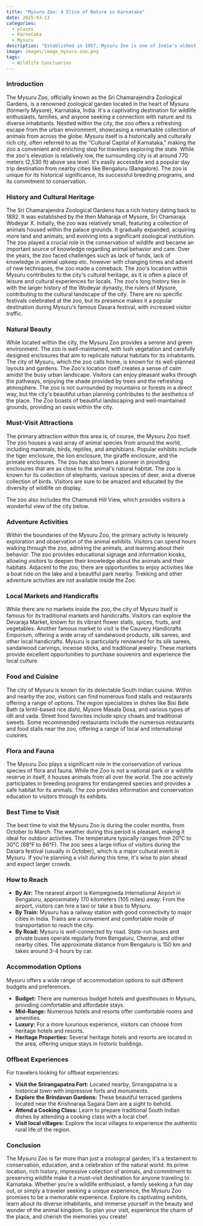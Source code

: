 ```yaml
---
title: "Mysuru Zoo: A Slice of Nature in Karnataka"
date: 2025-03-13
categories:
  - places
  - Karnataka
  - Mysuru
description: "Established in 1957, Mysuru Zoo is one of India's oldest and most famous zoological parks. Located in the heart of Mysuru, spread over 60 acres, it offers a diverse range of animal species including tigers, elephants, lions, and numerous birds. Surrounded by the Shambhupuri Hills, the zoo provides a picturesque setting for visitors to connect with nature and enjoy a family-friendly experience."
image: images/image_mysuru-zoo.png
tags: 
  - Wildlife Sanctuaries
---
```



### **Introduction**

The Mysuru Zoo, officially known as the Sri Chamarajendra Zoological Gardens, is a renowned zoological garden located in the heart of Mysuru (formerly Mysore), Karnataka, India. It's a captivating destination for wildlife enthusiasts, families, and anyone seeking a connection with nature and its diverse inhabitants. Nestled within the city, the zoo offers a refreshing escape from the urban environment, showcasing a remarkable collection of animals from across the globe. Mysuru itself is a historically and culturally rich city, often referred to as the "Cultural Capital of Karnataka," making the zoo a convenient and enriching stop for travelers exploring the state. While the zoo's elevation is relatively low, the surrounding city is at around 770 meters (2,530 ft) above sea level. It's easily accessible and a popular day trip destination from nearby cities like Bengaluru (Bangalore). The zoo is unique for its historical significance, its successful breeding programs, and its commitment to conservation.

### **History and Cultural Heritage**

The Sri Chamarajendra Zoological Gardens has a rich history dating back to 1892. It was established by the then Maharaja of Mysore, Sri Chamaraja Wodeyar X. Initially, the zoo was relatively small, featuring a collection of animals housed within the palace grounds. It gradually expanded, acquiring more land and animals, and evolving into a significant zoological institution. The zoo played a crucial role in the conservation of wildlife and became an important source of knowledge regarding animal behavior and care. Over the years, the zoo faced challenges such as lack of funds, lack of knowledge in animal upkeep etc. however with changing times and advent of new techniques, the zoo made a comeback. The zoo's location within Mysuru contributes to the city's cultural heritage, as it is often a place of leisure and cultural experiences for locals. The zoo's long history ties in with the larger history of the Wodeyar dynasty, the rulers of Mysore, contributing to the cultural landscape of the city. There are no specific festivals celebrated at the zoo, but its presence makes it a popular destination during Mysuru's famous Dasara festival, with increased visitor traffic. <image placeholder>

### **Natural Beauty**

While located within the city, the Mysuru Zoo provides a serene and green environment. The zoo is well-maintained, with lush vegetation and carefully designed enclosures that aim to replicate natural habitats for its inhabitants. The city of Mysuru, which the zoo calls home, is known for its well-planned layouts and gardens. The Zoo's location itself creates a sense of calm amidst the busy urban landscape. Visitors can enjoy pleasant walks through the pathways, enjoying the shade provided by trees and the refreshing atmosphere. The zoo is not surrounded by mountains or forests in a direct way, but the city's beautiful urban planning contributes to the aesthetics of the place. The Zoo boasts of beautiful landscaping and well-maintained grounds, providing an oasis within the city. <image placeholder>

### **Must-Visit Attractions**

The primary attraction within this area is, of course, the Mysuru Zoo itself. The zoo houses a vast array of animal species from around the world, including mammals, birds, reptiles, and amphibians. Popular exhibits include the tiger enclosure, the lion enclosure, the giraffe enclosure, and the primate enclosures. The zoo has also been a pioneer in providing enclosures that are as close to the animal's natural habitat. The zoo is known for its collection of elephants, various species of deer, and a diverse collection of birds. Visitors are sure to be amazed and educated by the diversity of wildlife on display.

The zoo also includes the Chamundi Hill View, which provides visitors a wonderful view of the city below.
<image placeholder>

### **Adventure Activities**

Within the boundaries of the Mysuru Zoo, the primary activity is leisurely exploration and observation of the animal exhibits. Visitors can spend hours walking through the zoo, admiring the animals, and learning about their behavior. The zoo provides educational signage and information kiosks, allowing visitors to deepen their knowledge about the animals and their habitats. Adjacent to the zoo, there are opportunities to enjoy activities like a boat ride on the lake and a beautiful park nearby. Trekking and other adventure activities are not available inside the Zoo.

### **Local Markets and Handicrafts**

While there are no markets inside the zoo, the city of Mysuru itself is famous for its traditional markets and handicrafts. Visitors can explore the Devaraja Market, known for its vibrant flower stalls, spices, fruits, and vegetables. Another famous market to visit is the Cauvery Handicrafts Emporium, offering a wide array of sandalwood products, silk sarees, and other local handicrafts. Mysuru is particularly renowned for its silk sarees, sandalwood carvings, incense sticks, and traditional jewelry. These markets provide excellent opportunities to purchase souvenirs and experience the local culture. <image placeholder>

### **Food and Cuisine**

The city of Mysuru is known for its delectable South Indian cuisine. Within and nearby the zoo, visitors can find numerous food stalls and restaurants offering a range of options. The region specializes in dishes like Bisi Bele Bath (a lentil-based rice dish), Mysore Masala Dosa, and various types of idli and vada. Street food favorites include spicy chaats and traditional sweets. Some recommended restaurants include the numerous restaurants and food stalls near the zoo, offering a range of local and international cuisines.

### **Flora and Fauna**

The Mysuru Zoo plays a significant role in the conservation of various species of flora and fauna. While the Zoo is not a national park or a wildlife reserve in itself, it houses animals from all over the world. The zoo actively participates in breeding programs for endangered species and provides a safe habitat for its animals. The zoo provides information and conservation education to visitors through its exhibits.

### **Best Time to Visit**

The best time to visit the Mysuru Zoo is during the cooler months, from October to March. The weather during this period is pleasant, making it ideal for outdoor activities. The temperature typically ranges from 20°C to 30°C (68°F to 86°F). The zoo sees a large influx of visitors during the Dasara festival (usually in October), which is a major cultural event in Mysuru. If you're planning a visit during this time, it's wise to plan ahead and expect larger crowds.

### **How to Reach**

*   **By Air:** The nearest airport is Kempegowda International Airport in Bengaluru, approximately 170 kilometers (105 miles) away. From the airport, visitors can hire a taxi or take a bus to Mysuru.
*   **By Train:** Mysuru has a railway station with good connectivity to major cities in India. Trains are a convenient and comfortable mode of transportation to reach the city.
*   **By Road:** Mysuru is well-connected by road. State-run buses and private buses operate regularly from Bengaluru, Chennai, and other nearby cities. The approximate distance from Bengaluru is 150 km and takes around 3-4 hours by car.

### **Accommodation Options**

Mysuru offers a wide range of accommodation options to suit different budgets and preferences.

*   **Budget:** There are numerous budget hotels and guesthouses in Mysuru, providing comfortable and affordable stays.
*   **Mid-Range:** Numerous hotels and resorts offer comfortable rooms and amenities.
*   **Luxury:** For a more luxurious experience, visitors can choose from heritage hotels and resorts.
*   **Heritage Properties:** Several heritage hotels and resorts are located in the area, offering unique stays in historic buildings. <image placeholder>

### **Offbeat Experiences**

For travelers looking for offbeat experiences:

*   **Visit the Srirangapatna Fort:** Located nearby, Srirangapatna is a historical town with impressive forts and monuments.
*   **Explore the Brindavan Gardens:** These beautiful terraced gardens located near the Krishnaraja Sagara Dam are a sight to behold.
*   **Attend a Cooking Class:** Learn to prepare traditional South Indian dishes by attending a cooking class with a local chef.
*   **Visit local villages:** Explore the local villages to experience the authentic rural life of the region.

### **Conclusion**

The Mysuru Zoo is far more than just a zoological garden; it's a testament to conservation, education, and a celebration of the natural world. Its prime location, rich history, impressive collection of animals, and commitment to preserving wildlife make it a must-visit destination for anyone traveling to Karnataka. Whether you're a wildlife enthusiast, a family seeking a fun day out, or simply a traveler seeking a unique experience, the Mysuru Zoo promises to be a memorable experience. Explore its captivating exhibits, learn about its diverse inhabitants, and immerse yourself in the beauty and wonder of the animal kingdom. So plan your visit, experience the charm of the place, and cherish the memories you create!


